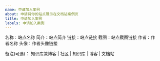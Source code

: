 ```yaml
---
name: 申请加入案例
about: 申请将你的站点展示在文档站案例页
title: 申请加入案例
labels: 申请加入案例
---
```


<!--
请按照模板填写，否则此申请将可能不会被通过并直接关闭。

站点要求：
1.有10篇以上文章
2.保留 footer 的主题推荐链接
-->

名称：站点名称
简介：站点简介
链接：站点链接
截图：站点截图链接
作者：作者名称
头像：作者头像链接

备注(可选)： 知识库兼博客 | 社区 | 知识库 | 博客 | 文档站
